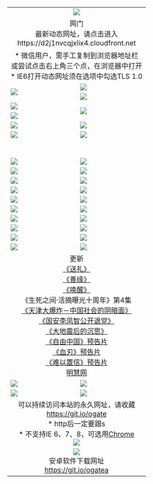 ﻿<table>
  <tr></tr>
  <tr><td colspan=2 align=center><img src="https://cloud.githubusercontent.com/assets/11880933/13434984/f430fae2-e012-11e5-814f-c2df1e82b247.jpg" /></td></tr>
  <tr><td colspan=2 align=center>网门<br>最新动态网址，请点击进入
<br>https://d2j1nvcqjxlix4.cloudfront.net
    </td>
  </tr>
  <tr>
    <td colspan=2 align=center>* 微信用户，需手工复制到浏览器地址栏<br>或尝试点击右上角三个点，在浏览器中打开
    <br>* IE6打开动态网址须在选项中勾选TLS 1.0</td>
  </tr>
  <tr>
    <td rowspan=2><a href="https://d2j1nvcqjxlix4.cloudfront.net/ogUP.aspx?name=11DKC.mp4&list=11DKC" target="_blank"><img src="https://d2j1nvcqjxlix4.cloudfront.net/Up/11DKC1.jpg" /></a></td> 
    <td><div><a href="https://d2j1nvcqjxlix4.cloudfront.net/ogUP.aspx?name=LRWS.mp4&list=LRWS" target="_blank"><img src="https://d2j1nvcqjxlix4.cloudfront.net/Up/LRWS.jpg" /></a></td>
   </tr>
  <tr>
    <td><a href="https://d2j1nvcqjxlix4.cloudfront.net/ogNiceVedio.aspx" target="_blank"><img src="https://d2j1nvcqjxlix4.cloudfront.net/Up/11TGKDY.jpg" /></a></td>
  </tr>
  <tr>
    <td><a href="https://d2j1nvcqjxlix4.cloudfront.net/ogUP.aspx?name=JQR.mp4&count=2" target="_blank"><img src="https://d2j1nvcqjxlix4.cloudfront.net/Up/JQR.jpg" /></a></td>   
    <td rowspan=2><a href="https://d2j1nvcqjxlix4.cloudfront.net/ogUP.aspx?name=JP.mp4&count=9" target="_blank"><img src="https://d2j1nvcqjxlix4.cloudfront.net/Up/JP.jpg" /></td>
  </tr>
  <tr>
    <td><a href="https://d2j1nvcqjxlix4.cloudfront.net/ogUP.aspx?name=WH.mp4" target="_blank"><img src="https://d2j1nvcqjxlix4.cloudfront.net/Up/WH.jpg" /></a></td>
  </tr>
  <tr>
    <td><a href="https://d2j1nvcqjxlix4.cloudfront.net/ogUP.aspx?name=SSZJ.mp4&list=SSZJ" target="_blank"><img src="https://d2j1nvcqjxlix4.cloudfront.net/Up/SSZJ.jpg" /></a></td>
    <td><a href="https://d2j1nvcqjxlix4.cloudfront.net/ogUP.aspx?name=1XQK.mp4&count=13" target="_blank"><img src="https://d2j1nvcqjxlix4.cloudfront.net/Up/1XQK.jpg" /></a</td>
  </tr>
  <tr>
    <td><a href="https://d2j1nvcqjxlix4.cloudfront.net/ogUP.aspx?name=ZY.mp4&count=2015|16" target="_blank"><img src="https://d2j1nvcqjxlix4.cloudfront.net/Up/ZY.jpg" /></a</td>
    <td><a href="https://d2j1nvcqjxlix4.cloudfront.net/ogUP.aspx?name=XTFY.mp4&count=B|2,A|24" target="_blank"><img src="https://d2j1nvcqjxlix4.cloudfront.net/Up/XTFY.jpg" /></a></td>
  </tr>
  <tr height="40">
  </tr>
  <tr>
    <td><a href="https://d2j1nvcqjxlix4.cloudfront.net/ogUP.aspx?name=4SQQ.mp4&list=4SQQ" target="_blank"><img src="https://d2j1nvcqjxlix4.cloudfront.net/Up/4SQQ0.jpg"/></a></td>
    <td><a href="https://d2j1nvcqjxlix4.cloudfront.net/ogUP.aspx?name=4SHQ.mp4&list=4SHQ" target="_blank"><img src="https://d2j1nvcqjxlix4.cloudfront.net/Up/4SHQ0.jpg"/></a></td>
  </tr>
  <tr>
    <td><a href="https://d2j1nvcqjxlix4.cloudfront.net/ogUP.aspx?name=4SZG.mp4&list=4SZG" target="_blank"><img src="https://d2j1nvcqjxlix4.cloudfront.net/Up/4SZG0.jpg"/></a></td>
    <td><a href="https://d2j1nvcqjxlix4.cloudfront.net/ogUP.aspx?name=4SDJ.mp4&list=4SDJ" target="_blank"><img src="https://d2j1nvcqjxlix4.cloudfront.net/Up/4SDJ0.jpg"/></a></td>
  </tr>
  <tr>
    <td><a href="https://d2j1nvcqjxlix4.cloudfront.net/ogUP.aspx?name=4SGX.mp4&list=4SGX" target="_blank"><img src="https://d2j1nvcqjxlix4.cloudfront.net/Up/4SGX0.jpg"/></a></td>
    <td><a href="https://d2j1nvcqjxlix4.cloudfront.net/ogUP.aspx?name=4SHD.mp4&list=4SHD" target="_blank"><img src="https://d2j1nvcqjxlix4.cloudfront.net/Up/4SHD0.jpg"/></a></td>
  </tr>
  <tr>
    <td><a href="https://d2j1nvcqjxlix4.cloudfront.net/ogUP.aspx?name=4CTX.mp4&list=4CTX" target="_blank"><img src="https://d2j1nvcqjxlix4.cloudfront.net/Up/4CTX0.jpg"/></a></td>
    <td><a href="https://d2j1nvcqjxlix4.cloudfront.net/ogUP.aspx?name=4CWZ.mp4&list=4CWZ" target="_blank"><img src="https://d2j1nvcqjxlix4.cloudfront.net/Up/4CWZ0.jpg"/></a></td>
  </tr>
  <tr>
    <td><a href="https://d2j1nvcqjxlix4.cloudfront.net/onUP.aspx?name=https://d25hxnyejux8es.cloudfront.net/" target="_blank"><img src="https://d2j1nvcqjxlix4.cloudfront.net/Up/0DTW.jpg"/></a></td>
    <td><a href="https://d2j1nvcqjxlix4.cloudfront.net/onUP.aspx?name=https://d240ns8up8earz.cloudfront.net/acenter/" target="_blank"><img src="https://d2j1nvcqjxlix4.cloudfront.net/Up/0TDW.jpg" /></a></td>
  </tr>
  <tr>
    <td><a href="https://d2j1nvcqjxlix4.cloudfront.net/onUP.aspx?name=https://d4508d6vomz2p.cloudfront.net/gb/nsc413.htm" target="_blank"><img src="https://d2j1nvcqjxlix4.cloudfront.net/Up/0DJY.jpg" /></a></td>
    <td><a href="https://d2j1nvcqjxlix4.cloudfront.net/onUP.aspx?name=https://d3bxwq7vzudb5l.cloudfront.net/xtr/gb/prog204.html" target="_blank"><img src="https://d2j1nvcqjxlix4.cloudfront.net/Up/0XTR.jpg" /></a></td>
  </tr>
  <tr>
    <td><a href="https://d2j1nvcqjxlix4.cloudfront.net/onUP.aspx?name=https://d3aj00iefsmfgc.cloudfront.net/" target="_blank"><img src="https://d2j1nvcqjxlix4.cloudfront.net/Up/0MHW.jpg" /></a></td>
    <td><a href="https://d2j1nvcqjxlix4.cloudfront.net/onUP.aspx?name=https://d1sbg9daat0zu5.cloudfront.net/" target="_blank"><img src="https://d2j1nvcqjxlix4.cloudfront.net/Up/0ZJW.jpg" /></a></td>
  </tr>
  <tr>
    <td><a href="https://d2j1nvcqjxlix4.cloudfront.net/ogUP.aspx?name=0FG.zip" target="_blank"><img src="https://d2j1nvcqjxlix4.cloudfront.net/Up/0FG.jpg" /></a></td>
    <td><a href="https://d2j1nvcqjxlix4.cloudfront.net/ogUP.aspx?name=0FGA.apk" target="_blank"><img src="https://d2j1nvcqjxlix4.cloudfront.net/Up/0FGA.jpg" /></a></td>
  </tr>
  <tr>
    <td><a href="https://d2j1nvcqjxlix4.cloudfront.net/ogUP.aspx?name=0U.zip" target="_blank"><img src="https://d2j1nvcqjxlix4.cloudfront.net/Up/0U.jpg" /></a></td>
    <td><a href="https://d2j1nvcqjxlix4.cloudfront.net/ogUP.aspx?name=0UA.apk" target="_blank"><img src="https://d2j1nvcqjxlix4.cloudfront.net/Up/0UA.jpg" /></a></td>
  </tr>
  <tr>
    <td><a href="https://d2j1nvcqjxlix4.cloudfront.net/ogUP.aspx?name=0iPPOTV.zip" target="_blank"><img src="https://d2j1nvcqjxlix4.cloudfront.net/Up/0iPPOTV.jpg" /></a></td>
    <td><a href="https://d2j1nvcqjxlix4.cloudfront.net/ogUP.aspx?name=0iNTD.apk" target="_blank"><img src="https://d2j1nvcqjxlix4.cloudfront.net/Up/0iNTD.jpg" /></a></td>
  </tr>
  <tr>
    <td colspan=2 align=center>更新<br>
      <a href="https://d2j1nvcqjxlix4.cloudfront.net/ogUP.aspx?name=4ESL.mp4" target="_blank">《送礼》</a><br>
      <a href="https://d2j1nvcqjxlix4.cloudfront.net/ogUP.aspx?name=4ESY.mp4" target="_blank">《善缘》</a><br>
      <a href="https://d2j1nvcqjxlix4.cloudfront.net/ogUP.aspx?name=4EHX.mp4" target="_blank">《唤醒》</a><br>
      《生死之间·活摘曝光十周年》第4集</a><br>
      <a href="https://d2j1nvcqjxlix4.cloudfront.net/ogUP.aspx?name=4TJDBZ.mp4" target="_blank">《天津大爆炸－中国社会的阴暗面》</a><br>
      <a href="https://d2j1nvcqjxlix4.cloudfront.net/ogUP.aspx?name=4LFZ.mp4" target="_blank">《国安李凤智公开退党》</a><br>
      <a href="https://d2j1nvcqjxlix4.cloudfront.net/ogUP.aspx?name=4DDZHDCS.mp4" target="_blank">《大地震后的沉思》</a><br>
      <a href="https://d2j1nvcqjxlix4.cloudfront.net/ogUP.aspx?name=11ZYZG0.mp4" target="_blank">《自由中国》预告片</a><br>
      <a href="https://d2j1nvcqjxlix4.cloudfront.net/ogUP.aspx?name=11XR.mp4" target="_blank">《血刃》预告片</a><br>
      <a href="https://d2j1nvcqjxlix4.cloudfront.net/ogUP.aspx?name=11NYZX.mp4&count=2" target="_blank">《难以置信》预告片</a><br>
      <a href="https://d2j1nvcqjxlix4.cloudfront.net/onUP.aspx?name=https://www.minghui.org/" target="_blank">明慧网</a></td>
    </td>
  </tr>
  <tr>
    <td><a href="https://d2j1nvcqjxlix4.cloudfront.net/ogNice.aspx" target="_blank"><img src="https://cloud.githubusercontent.com/assets/11880933/13720378/f84bb392-e841-11e5-8739-815049dd6ff8.jpg" /></a></td>
    <td><a href="https://d2j1nvcqjxlix4.cloudfront.net/onCO.aspx?ob=600事物&op=增删改&args=WH1~%23类型6新闻%7c%23类型6评论&mode=" target="_blank"><img src="https://cloud.githubusercontent.com/assets/11880933/13720380/04d76a16-e842-11e5-8833-e627daa88802.jpg" /></a></td> 
  </tr>
  <tr>
    <td><a href="https://d2j1nvcqjxlix4.cloudfront.net/ogDY.aspx" target="_blank"><img src="https://cloud.githubusercontent.com/assets/11880933/13720384/11817090-e842-11e5-9571-7dc2f1af9f42.jpg" /></a></td>
    <td><a href="https://d2j1nvcqjxlix4.cloudfront.net/ogST.aspx" target="_blank"><img src="https://cloud.githubusercontent.com/assets/11880933/13720385/1467ea3c-e842-11e5-86df-c96c9a556aaf.jpg" /></a></td> 
  </tr>
  <!--tr>
    <td colspan=2 align=center>
      <微信可扫描以下临时二维码<br/>https://bit.ly/1mBQHW8<br/><a href="https://d2j1nvcqjxlix4.cloudfront.net/Up/0WMGDL3.png" target="_blank"><img src="https://d2j1nvcqjxlix4.cloudfront.net/Up/0WMGD3.png"/></a>
  </tr-->
  <tr>
    <td colspan=2 align=center>可以持续访问本站的永久网址，请收藏<br/><a href="https://git.io/ogate" target="_blank">https://git.io/ogate</a><br/>* http后一定要跟s<br/>* 不支持IE 6、7、8，可选用<a href="http://www.odisk.org/Upload/0ChromePortable.zip">Chrome</a><br/><a href="https://d2j1nvcqjxlix4.cloudfront.net/Up/0WMGDL2.png" target="_blank"><img src="https://d2j1nvcqjxlix4.cloudfront.net/Up/0WMGD2.png"/></a></td>
  </tr>
  <tr>
    <td colspan=2 align=center><a href="https://d2j1nvcqjxlix4.cloudfront.net/ogUP.aspx?name=0oGate.apk" target="_blank"><img src="https://cloud.githubusercontent.com/assets/11880933/13720399/75e143ee-e842-11e5-9f0a-1421f423c80f.jpg" /></a><br>安卓软件下载网址<br><a href="https://git.io/ogatea">https://git.io/ogatea</a></td>
  </tr>
  <!--tr>
    <td colspan=2 align=center>可能失效的动态网址
    </td>
  </tr-->
</table>
